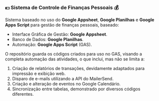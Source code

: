 ### 💵 Sistema de Controle de Finanças Pessoais 💰
Sistema baseado no uso do **Google Appsheet**, **Google Planilhas** e **Google Apps Script** para gestão de finanças pessoais, baseado:
- Interface Gráfica de Gestão: **Google Appsheet**.
- Banco de Dados: **Google Planilhas**.
- Automação: **Google Apps Script** (GAS).

O repositório guarda os códigos criados para uso no GAS, visando a completa automação das atividades, o que inclui, mas não se limita a:
1. Criação de relatórios de transações, devidamente adaptados para impressão e exibição web.
2. Disparo de e-mails utilizando a API do MailerSend.
3. Criação e alteração de eventos no Google Calendário.
4. Sincronização entre tabelas, demonstrado por diversos códigos diferentes.

